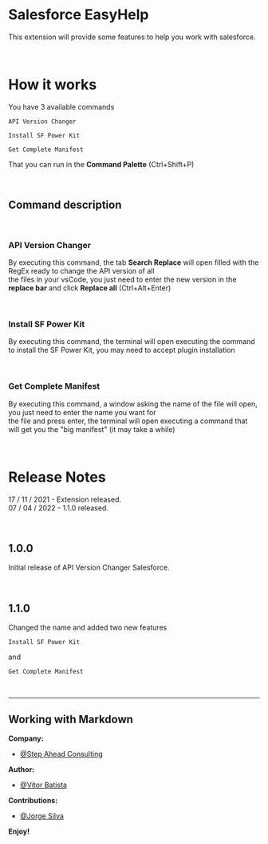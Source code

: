 # Salesforce EasyHelp

This extension will provide some features to help you work with salesforce.

<br>

# How it works

You have 3 available commands

    API Version Changer

    Install SF Power Kit

    Get Complete Manifest


That you can run in the <b>Command Palette</b> (Ctrl+Shift+P)

<br>

## Command description

<br>

### API Version Changer

By executing this command, the tab <b>Search Replace</b> will open filled with the RegEx ready to change the API version of all<br> the files in your vsCode, you just need to enter the new version in the <b>replace bar</b> and click <b>Replace all</b> (Ctrl+Alt+Enter) 

<br>

### Install SF Power Kit

By executing this command, the terminal will open executing the command to install the SF Power Kit, you may need to accept plugin installation

<br>

### Get Complete Manifest

By executing this command, a window asking the name of the file will open, you just need to enter the name you want for<br> the file and press enter, the terminal will open executing a command that will get you the "big manifest" (it may take a while)

<br>

# Release Notes

17 / 11 / 2021 - Extension released.<br>
07 / 04 / 2022 - 1.1.0 released.

<br>

## 1.0.0

Initial release of API Version Changer Salesforce.

<br>

## 1.1.0

Changed the name and added two new features
    
    Install SF Power Kit

and
    
    Get Complete Manifest
<br>

-----------------------------------------------------------------------------------------------------------

## Working with Markdown

**Company:**
* [@Step Ahead Consulting](https://stepahead.pt/)

**Author:**
* [@Vítor Batista](https://github.com/vitor-batista/) 

**Contributions:**
* [@Jorge Silva](https://github.com/jcsilvapt/)



**Enjoy!**
